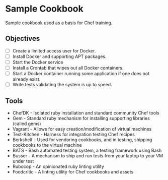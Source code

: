 Sample Cookbook
================
Sample cookbook used as a basis for Chef training.

Objectives
----------

* [ ] Create a limited access user for Docker.
* [ ] Install Docker and supporting APT packages.
* [ ] Start the Docker service
* [ ] Install a Crontab that wipes out all Docker containers.
* [ ] Start a Docker container running some application if one does not already exist.
* [ ] Write tests validating the system is up to speed.

Tools
-----

* ChefDK - Isolated ruby installation and standard community Chef tools
* Gem - Standard ruby mechanism for installing supporting libraries (called gems)
* Vagrant - Allows for easy creation/modification of virtual machines
* Test-Kitchen - Harness for integration testing Chef recipes
* Berkshelf - Used for vendoring cookbooks, and in testing, shipping cookbooks to the virtual machine
* BATS - Bash automated testing system, a testing framework using Bash
* Busser - A mechanism to ship and run tests from your laptop to your VM under test
* Rubocop - An opinionated ruby linting utility
* Foodcritic - A linting utility for Chef cookbooks and assets
